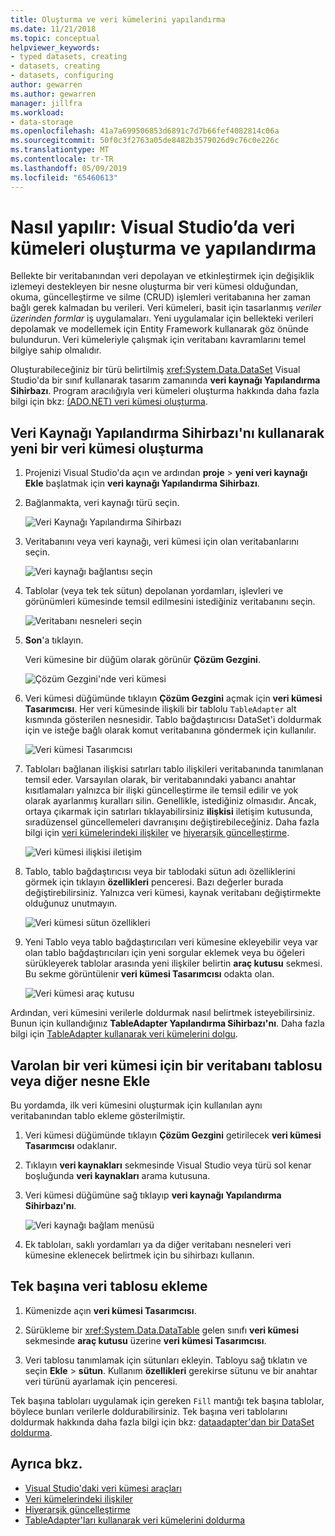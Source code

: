 ```yaml
---
title: Oluşturma ve veri kümelerini yapılandırma
ms.date: 11/21/2018
ms.topic: conceptual
helpviewer_keywords:
- typed datasets, creating
- datasets, creating
- datasets, configuring
author: gewarren
ms.author: gewarren
manager: jillfra
ms.workload:
- data-storage
ms.openlocfilehash: 41a7a699506853d6891c7d7b66fef4082814c06a
ms.sourcegitcommit: 50f0c3f2763a05de8482b3579026d9c76c0e226c
ms.translationtype: MT
ms.contentlocale: tr-TR
ms.lasthandoff: 05/09/2019
ms.locfileid: "65460613"
---
```

# <a name="how-to-create-and-configure-datasets-in-visual-studio"></a>Nasıl yapılır: Visual Studio’da veri kümeleri oluşturma ve yapılandırma

Bellekte bir veritabanından veri depolayan ve etkinleştirmek için değişiklik izlemeyi destekleyen bir nesne oluşturma bir veri kümesi olduğundan, okuma, güncelleştirme ve silme (CRUD) işlemleri veritabanına her zaman bağlı gerek kalmadan bu verileri. Veri kümeleri, basit için tasarlanmış *veriler üzerinden formlar* iş uygulamaları. Yeni uygulamalar için bellekteki verileri depolamak ve modellemek için Entity Framework kullanarak göz önünde bulundurun. Veri kümeleriyle çalışmak için veritabanı kavramlarını temel bilgiye sahip olmalıdır.

Oluşturabileceğiniz bir türü belirtilmiş <xref:System.Data.DataSet> Visual Studio'da bir sınıf kullanarak tasarım zamanında **veri kaynağı Yapılandırma Sihirbazı**. Program aracılığıyla veri kümeleri oluşturma hakkında daha fazla bilgi için bkz: [(ADO.NET) veri kümesi oluşturma](/dotnet/framework/data/adonet/dataset-datatable-dataview/creating-a-dataset).

## <a name="create-a-new-dataset-by-using-the-data-source-configuration-wizard"></a>Veri Kaynağı Yapılandırma Sihirbazı'nı kullanarak yeni bir veri kümesi oluşturma

1. Projenizi Visual Studio'da açın ve ardından **proje** > **yeni veri kaynağı Ekle** başlatmak için **veri kaynağı Yapılandırma Sihirbazı**.

2. Bağlanmakta, veri kaynağı türü seçin.

     ![Veri Kaynağı Yapılandırma Sihirbazı](../data-tools/media/data-source-configuration-wizard.png)

3. Veritabanını veya veri kaynağı, veri kümesi için olan veritabanlarını seçin.

     ![Veri kaynağı bağlantısı seçin](../data-tools/media/data-source-choose-a-connection.png)

4. Tablolar (veya tek tek sütun) depolanan yordamları, işlevleri ve görünümleri kümesinde temsil edilmesini istediğiniz veritabanını seçin.

     ![Veritabanı nesneleri seçin](../data-tools/media/raddata-chose-objects.png)

5. **Son**'a tıklayın.

   Veri kümesine bir düğüm olarak görünür **Çözüm Gezgini**.

   ![Çözüm Gezgini'nde veri kümesi](../data-tools/media/dataset-in-solution-explorer.png)

6. Veri kümesi düğümünde tıklayın **Çözüm Gezgini** açmak için **veri kümesi Tasarımcısı**. Her veri kümesinde ilişkili bir tablolu `TableAdapter` alt kısmında gösterilen nesnesidir. Tablo bağdaştırıcısı DataSet'i doldurmak için ve isteğe bağlı olarak komut veritabanına göndermek için kullanılır.

   ![Veri kümesi Tasarımcısı](../data-tools/media/dataset-designer.png)

7. Tabloları bağlanan ilişkisi satırları tablo ilişkileri veritabanında tanımlanan temsil eder. Varsayılan olarak, bir veritabanındaki yabancı anahtar kısıtlamaları yalnızca bir ilişki güncelleştirme ile temsil edilir ve yok olarak ayarlanmış kuralları silin. Genellikle, istediğiniz olmasıdır. Ancak, ortaya çıkarmak için satırları tıklayabilirsiniz **ilişkisi** iletişim kutusunda, sıradüzensel güncellemeleri davranışını değiştirebileceğiniz. Daha fazla bilgi için [veri kümelerindeki ilişkiler](../data-tools/relationships-in-datasets.md) ve [hiyerarşik güncelleştirme](../data-tools/hierarchical-update.md).

     ![Veri kümesi ilişkisi iletişim](../data-tools/media/raddata-relation-dialog.png)

8. Tablo, tablo bağdaştırıcısı veya bir tablodaki sütun adı özelliklerini görmek için tıklayın **özellikleri** penceresi. Bazı değerler burada değiştirebilirsiniz. Yalnızca veri kümesi, kaynak veritabanı değiştirmekte olduğunuz unutmayın.

     ![Veri kümesi sütun özellikleri](../data-tools/media/dataset-column-properties.png)

9. Yeni Tablo veya tablo bağdaştırıcıları veri kümesine ekleyebilir veya var olan tablo bağdaştırıcıları için yeni sorgular eklemek veya bu öğeleri sürükleyerek tablolar arasında yeni ilişkiler belirtin **araç kutusu** sekmesi. Bu sekme görüntülenir **veri kümesi Tasarımcısı** odakta olan.

     ![Veri kümesi araç kutusu](../data-tools/media/raddata-dataset-toolbox.png)

Ardından, veri kümesini verilerle doldurmak nasıl belirtmek isteyebilirsiniz. Bunun için kullandığınız **TableAdapter Yapılandırma Sihirbazı'nı**. Daha fazla bilgi için [TableAdapter kullanarak veri kümelerini dolgu](../data-tools/fill-datasets-by-using-tableadapters.md).

## <a name="add-a-database-table-or-other-object-to-an-existing-dataset"></a>Varolan bir veri kümesi için bir veritabanı tablosu veya diğer nesne Ekle

Bu yordamda, ilk veri kümesini oluşturmak için kullanılan aynı veritabanından tablo ekleme gösterilmiştir.

1. Veri kümesi düğümünde tıklayın **Çözüm Gezgini** getirilecek **veri kümesi Tasarımcısı** odaklanır.

2. Tıklayın **veri kaynakları** sekmesinde Visual Studio veya türü sol kenar boşluğunda **veri kaynakları** arama kutusuna.

3. Veri kümesi düğümüne sağ tıklayıp **veri kaynağı Yapılandırma Sihirbazı'nı**.

     ![Veri kaynağı bağlam menüsü](../data-tools/media/data-source-context-menu.png)

4. Ek tabloları, saklı yordamları ya da diğer veritabanı nesneleri veri kümesine eklenecek belirtmek için bu sihirbazı kullanın.

## <a name="add-a-stand-alone-data-table-to-a-dataset"></a>Tek başına veri tablosu ekleme

1. Kümenizde açın **veri kümesi Tasarımcısı**.

2. Sürükleme bir <xref:System.Data.DataTable> gelen sınıfı **veri kümesi** sekmesinde **araç kutusu** üzerine **veri kümesi Tasarımcısı**.

3. Veri tablosu tanımlamak için sütunları ekleyin. Tabloyu sağ tıklatın ve seçin **Ekle** > **sütun**. Kullanım **özellikleri** gerekirse sütunu ve bir anahtar veri türünü ayarlamak için penceresi.

Tek başına tabloları uygulamak için gereken `Fill` mantığı tek başına tablolar, böylece bunları verilerle doldurabilirsiniz. Tek başına veri tablolarını doldurmak hakkında daha fazla bilgi için bkz: [dataadapter'dan bir DataSet doldurma](/dotnet/framework/data/adonet/populating-a-dataset-from-a-dataadapter).

## <a name="see-also"></a>Ayrıca bkz.

- [Visual Studio'daki veri kümesi araçları](../data-tools/dataset-tools-in-visual-studio.md)
- [Veri kümelerindeki ilişkiler](../data-tools/relationships-in-datasets.md)
- [Hiyerarşik güncelleştirme](../data-tools/hierarchical-update.md)
- [TableAdapter'ları kullanarak veri kümelerini doldurma](../data-tools/fill-datasets-by-using-tableadapters.md)